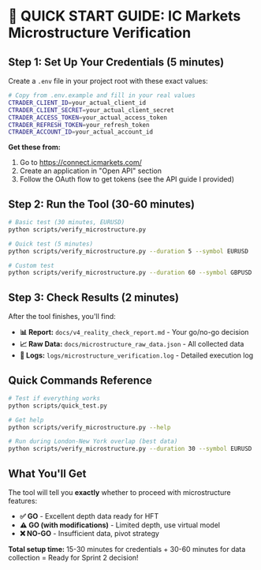# 🚀 QUICK START GUIDE: IC Markets Microstructure Verification

## Step 1: Set Up Your Credentials (5 minutes)

Create a `.env` file in your project root with these exact values:

```bash
# Copy from .env.example and fill in your real values
CTRADER_CLIENT_ID=your_actual_client_id
CTRADER_CLIENT_SECRET=your_actual_client_secret
CTRADER_ACCESS_TOKEN=your_actual_access_token
CTRADER_REFRESH_TOKEN=your_refresh_token
CTRADER_ACCOUNT_ID=your_actual_account_id
```

**Get these from:**
1. Go to https://connect.icmarkets.com/
2. Create an application in "Open API" section
3. Follow the OAuth flow to get tokens (see the API guide I provided)

## Step 2: Run the Tool (30-60 minutes)

```bash
# Basic test (30 minutes, EURUSD)
python scripts/verify_microstructure.py

# Quick test (5 minutes)
python scripts/verify_microstructure.py --duration 5 --symbol EURUSD

# Custom test
python scripts/verify_microstructure.py --duration 60 --symbol GBPUSD
```

## Step 3: Check Results (2 minutes)

After the tool finishes, you'll find:

- **📊 Report:** `docs/v4_reality_check_report.md` - Your go/no-go decision
- **📈 Raw Data:** `docs/microstructure_raw_data.json` - All collected data
- **📝 Logs:** `logs/microstructure_verification.log` - Detailed execution log

## Quick Commands Reference

```bash
# Test if everything works
python scripts/quick_test.py

# Get help
python scripts/verify_microstructure.py --help

# Run during London-New York overlap (best data)
python scripts/verify_microstructure.py --duration 30 --symbol EURUSD
```

## What You'll Get

The tool will tell you **exactly** whether to proceed with microstructure features:

- **✅ GO** - Excellent depth data ready for HFT
- **⚠️ GO (with modifications)** - Limited depth, use virtual model
- **❌ NO-GO** - Insufficient data, pivot strategy

**Total setup time:** 15-30 minutes for credentials + 30-60 minutes for data collection = Ready for Sprint 2 decision!
